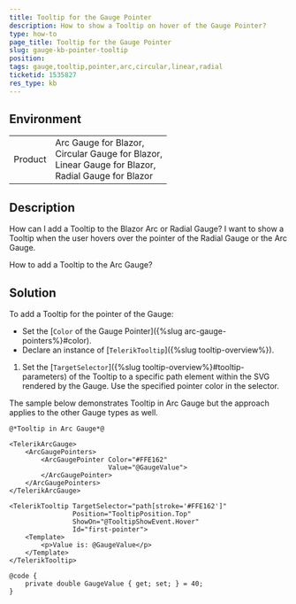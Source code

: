 ```yaml
---
title: Tooltip for the Gauge Pointer
description: How to show a Tooltip on hover of the Gauge Pointer?
type: how-to
page_title: Tooltip for the Gauge Pointer
slug: gauge-kb-pointer-tooltip
position: 
tags: gauge,tooltip,pointer,arc,circular,linear,radial
ticketid: 1535827
res_type: kb
---
```


## Environment
<table>
    <tbody>
        <tr>
            <td>Product</td>
            <td>Arc Gauge for Blazor,<br />
                Circular Gauge for Blazor,<br />
                Linear Gauge for Blazor,<br />
                Radial Gauge for Blazor</td>
        </tr>
    </tbody>
</table>

## Description

How can I add a Tooltip to the Blazor Arc or Radial Gauge? I want to show a Tooltip when the user hovers over the pointer of the Radial Gauge or the Arc Gauge.

How to add a Tooltip to the Arc Gauge?

## Solution

To add a Tooltip for the pointer of the Gauge:

* Set the [`Color` of the Gauge Pointer]({%slug arc-gauge-pointers%}#color).
* Declare an instance of [`TelerikTooltip`]({%slug tooltip-overview%}).
1. Set the [`TargetSelector`]({%slug tooltip-overview%}#tooltip-parameters) of the Tooltip to a specific path element within the SVG rendered by the Gauge. Use the specified pointer color in the selector.

The sample below demonstrates Tooltip in Arc Gauge but the approach applies to the other Gauge types as well.

````CSHTML
@*Tooltip in Arc Gauge*@

<TelerikArcGauge>
    <ArcGaugePointers>
        <ArcGaugePointer Color="#FFE162"
                         Value="@GaugeValue">
        </ArcGaugePointer>
    </ArcGaugePointers>
</TelerikArcGauge>

<TelerikTooltip TargetSelector="path[stroke='#FFE162']"
                Position="TooltipPosition.Top"
                ShowOn="@TooltipShowEvent.Hover"
                Id="first-pointer">
    <Template>
        <p>Value is: @GaugeValue</p>
    </Template>
</TelerikTooltip>

@code {
    private double GaugeValue { get; set; } = 40;
}
````
